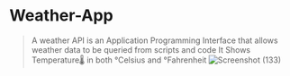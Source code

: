 # Weather-App

> A weather API is an Application Programming Interface that allows weather data to be queried from scripts and code
> It Shows Temperature🌡️ in both °Celsius and °Fahrenheit
> ![Screenshot (133)](https://user-images.githubusercontent.com/89683890/198347835-19844df9-f4c2-4cec-a295-9b9701bcc4c9.png)


